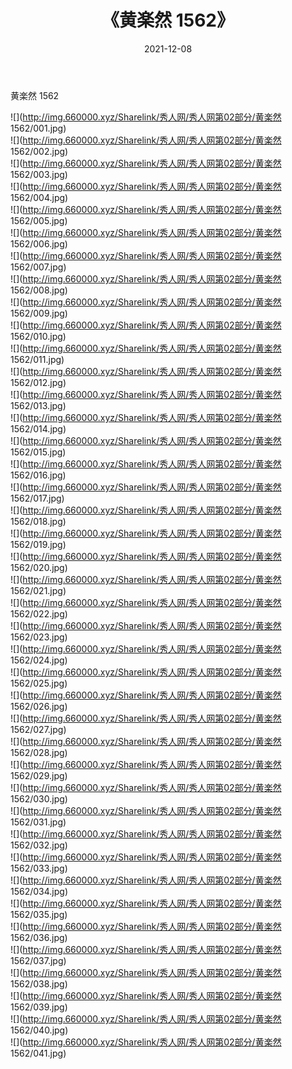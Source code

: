 ﻿---
layout: post
title:  《黄楽然 1562》
date:   2021-12-08
img: http://img.660000.xyz/Sharelink/秀人网/秀人网第02部分/黄楽然 1562/000.jpg
categories: [美女, 清纯, 唯美]
---

黄楽然 1562

  ![](http://img.660000.xyz/Sharelink/秀人网/秀人网第02部分/黄楽然 1562/001.jpg) <br> ![](http://img.660000.xyz/Sharelink/秀人网/秀人网第02部分/黄楽然 1562/002.jpg) <br> ![](http://img.660000.xyz/Sharelink/秀人网/秀人网第02部分/黄楽然 1562/003.jpg) <br> ![](http://img.660000.xyz/Sharelink/秀人网/秀人网第02部分/黄楽然 1562/004.jpg) <br> ![](http://img.660000.xyz/Sharelink/秀人网/秀人网第02部分/黄楽然 1562/005.jpg) <br> ![](http://img.660000.xyz/Sharelink/秀人网/秀人网第02部分/黄楽然 1562/006.jpg) <br> ![](http://img.660000.xyz/Sharelink/秀人网/秀人网第02部分/黄楽然 1562/007.jpg) <br> ![](http://img.660000.xyz/Sharelink/秀人网/秀人网第02部分/黄楽然 1562/008.jpg) <br> ![](http://img.660000.xyz/Sharelink/秀人网/秀人网第02部分/黄楽然 1562/009.jpg) <br> ![](http://img.660000.xyz/Sharelink/秀人网/秀人网第02部分/黄楽然 1562/010.jpg) <br> ![](http://img.660000.xyz/Sharelink/秀人网/秀人网第02部分/黄楽然 1562/011.jpg) <br> ![](http://img.660000.xyz/Sharelink/秀人网/秀人网第02部分/黄楽然 1562/012.jpg) <br> ![](http://img.660000.xyz/Sharelink/秀人网/秀人网第02部分/黄楽然 1562/013.jpg) <br> ![](http://img.660000.xyz/Sharelink/秀人网/秀人网第02部分/黄楽然 1562/014.jpg) <br> ![](http://img.660000.xyz/Sharelink/秀人网/秀人网第02部分/黄楽然 1562/015.jpg) <br> ![](http://img.660000.xyz/Sharelink/秀人网/秀人网第02部分/黄楽然 1562/016.jpg) <br> ![](http://img.660000.xyz/Sharelink/秀人网/秀人网第02部分/黄楽然 1562/017.jpg) <br> ![](http://img.660000.xyz/Sharelink/秀人网/秀人网第02部分/黄楽然 1562/018.jpg) <br> ![](http://img.660000.xyz/Sharelink/秀人网/秀人网第02部分/黄楽然 1562/019.jpg) <br> ![](http://img.660000.xyz/Sharelink/秀人网/秀人网第02部分/黄楽然 1562/020.jpg) <br> ![](http://img.660000.xyz/Sharelink/秀人网/秀人网第02部分/黄楽然 1562/021.jpg) <br> ![](http://img.660000.xyz/Sharelink/秀人网/秀人网第02部分/黄楽然 1562/022.jpg) <br> ![](http://img.660000.xyz/Sharelink/秀人网/秀人网第02部分/黄楽然 1562/023.jpg) <br> ![](http://img.660000.xyz/Sharelink/秀人网/秀人网第02部分/黄楽然 1562/024.jpg) <br> ![](http://img.660000.xyz/Sharelink/秀人网/秀人网第02部分/黄楽然 1562/025.jpg) <br> ![](http://img.660000.xyz/Sharelink/秀人网/秀人网第02部分/黄楽然 1562/026.jpg) <br> ![](http://img.660000.xyz/Sharelink/秀人网/秀人网第02部分/黄楽然 1562/027.jpg) <br> ![](http://img.660000.xyz/Sharelink/秀人网/秀人网第02部分/黄楽然 1562/028.jpg) <br> ![](http://img.660000.xyz/Sharelink/秀人网/秀人网第02部分/黄楽然 1562/029.jpg) <br> ![](http://img.660000.xyz/Sharelink/秀人网/秀人网第02部分/黄楽然 1562/030.jpg) <br> ![](http://img.660000.xyz/Sharelink/秀人网/秀人网第02部分/黄楽然 1562/031.jpg) <br> ![](http://img.660000.xyz/Sharelink/秀人网/秀人网第02部分/黄楽然 1562/032.jpg) <br> ![](http://img.660000.xyz/Sharelink/秀人网/秀人网第02部分/黄楽然 1562/033.jpg) <br> ![](http://img.660000.xyz/Sharelink/秀人网/秀人网第02部分/黄楽然 1562/034.jpg) <br> ![](http://img.660000.xyz/Sharelink/秀人网/秀人网第02部分/黄楽然 1562/035.jpg) <br> ![](http://img.660000.xyz/Sharelink/秀人网/秀人网第02部分/黄楽然 1562/036.jpg) <br> ![](http://img.660000.xyz/Sharelink/秀人网/秀人网第02部分/黄楽然 1562/037.jpg) <br> ![](http://img.660000.xyz/Sharelink/秀人网/秀人网第02部分/黄楽然 1562/038.jpg) <br> ![](http://img.660000.xyz/Sharelink/秀人网/秀人网第02部分/黄楽然 1562/039.jpg) <br> ![](http://img.660000.xyz/Sharelink/秀人网/秀人网第02部分/黄楽然 1562/040.jpg) <br> ![](http://img.660000.xyz/Sharelink/秀人网/秀人网第02部分/黄楽然 1562/041.jpg) <br>